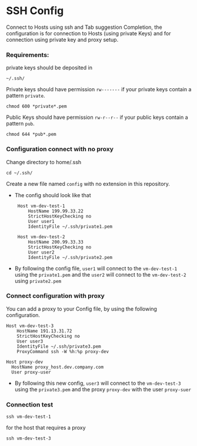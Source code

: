 # SSH Config
Connect to Hosts using ssh and Tab suggestion Completion, the configuration is for connection to Hosts (using private Keys) and for connection using private key and proxy setup.
### Requirements:
private keys should be deposited in

    ~/.ssh/

Private keys should have permission `rw-------`
if your private keys contain a pattern `private`.

    chmod 600 *private*.pem

Public Keys should have permission `rw-r--r--`
if your public keys contain a pattern `pub`.


    chmod 644 *pub*.pem

### Configuration connect with no proxy
Change directory to home/.ssh

    cd ~/.ssh/
Create a new file named `config` with no extension in this repository.
 - The config should look like that

		Host vm-dev-test-1
		    HostName 199.99.33.22
		    StrictHostKeyChecking no
		    User user1
		    IdentityFile ~/.ssh/private1.pem

		Host vm-dev-test-2
		    HostName 200.99.33.33
		    StrictHostKeyChecking no
		    User user2
		    IdentityFile ~/.ssh/private2.pem

 - By following the config file, `user1` will connect to the `vm-dev-test-1` using the `private1.pem` and the `user2` will connect to the `vm-dev-test-2` using `private2.pem`

### Connect  configuration with proxy
You can add a proxy to your Config file, by using the following configuration.

	Host vm-dev-test-3
	    HostName 191.13.31.72
	    StrictHostKeyChecking no
	    User user3
	    IdentityFile ~/.ssh/private3.pem
	    ProxyCommand ssh -W %h:%p proxy-dev

	Host proxy-dev
	  HostName proxy_host.dev.company.com
	  User proxy-user

 - By following this new config, `user3` will connect to the `vm-dev-test-3` using the `private3.pem` and the proxy  `proxy-dev` with the user `proxy-suer`

### Connection test
	ssh vm-dev-test-1
for the host that requires a proxy

	ssh vm-dev-test-3
